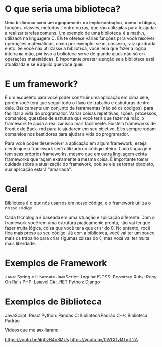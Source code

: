 # O que seria uma biblioteca?

Uma biblioteca seria um agrupamento de implementações, como: códigos, funções, classes, metodos e entre outras, que são utilizadas para te ajudar a realizar tarefas comuns. Um exemplo de uma biblioteca, é a math.h, utilizada na linguagem C. Ela te oferece várias funções para você resolver operações matemáticas, como por exemplo: seno, cosseno, raíz quadrada e etc. Se você não utilizasse a biblioteca, você teria que fazer a lógica inteira na mão, por isso a biblioteca serve de grande ajuda não só em operações matemáticas. E importante prestar atenção se a biblioteca está atualizada e se é aquilo que você quer.


# E um framework?

É um esqueleto para você poder construir uma aplicação em cima dele, porém você terá que seguir todo o fluxo de trabalho e estruturas dentro dele. Basicamente um conjunto de ferramentas  (não só de códigos), para facilitar a vida do programador. Varias coisas repetitivas, ações, processos, comandos, questões de estrutura que você teria que fazer na mão, o framework te ajuda a realizar isso mais facilmente. Existem frameworks de Front e de Back-end para te ajudarem em seu objetivo. Eles sempre rodam comandos nos bastidores para ajudar a vida do programador.

Para você poder desenvolver a aplicação em algum framework, esteja ciente que o framework será utilizado no código inteiro. Cada linguagem tem seus próprios frameworks, mesmo que em outra linguagem exista frameworks que façam exatamente a mesma coisa. É importante tomar cuidado sobre a atualização do framework, pois se ele se tornar obsoleto, sua aplicação estará "amarrada". 

# Geral

Biblioteca é o que nós usamos em nosso código, e o framework utiliza o nosso código.

Cada tecnologia é baseada em uma situação e aplicação diferente. Com o framework você tem uma estrutura praticamente pronta, não vai ter que fazer muita lógica, coisa que você teria que criar do 0. No entanto, você fica mais preso ao seu código. Já com a biblioteca, você vai ter um pouco mais de trabalho para criar algumas coisas do 0, mas você vai ter muita mais liberdade.

# Exemplos de Framework

Java: Spring e Hibernate
JavaScript: AngularJS
CSS: Bootstrap
Ruby: Ruby On Rails
PHP: Laravel
C#: .NET
Python: Django

# Exemplos de Biblioteca

JavaScript: React
Python: Pandas
C: Biblioteca Padrão
C++: Biblioteca Padrão



Vídeos que me auxiliaram:

https://youtu.be/dp0zB4n3MUs
https://youtu.be/0WCGyMTmT2A

